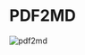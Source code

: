 # PDF2MD

![pdf2md](https://github.com/chr-hall/PDF2MD/assets/117752515/3d26bb15-5c64-4f77-a80d-6126a060247f)
